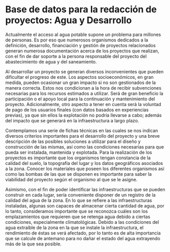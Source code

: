 # Base de datos para la redacción de proyectos: Agua y Desarrollo

Actualmente el acceso al agua potable supone un problema para millones de personas. Es por eso que numerosos organismos dedicados a la definición, desarrollo, financiación y gestión de proyectos relacionados generan numerosa documentación acerca de los proyectos que realizan, con el fin de dar soporte a la persona responsable del proyecto del abastecimiento de agua y del saneamiento.

Al desarrollar un proyecto se generan diversos inconvenientes que pueden dificultar el progreso de este. Los aspectos socioeconómicos, en gran medida, pueden ocasionar un gran impacto si no son gestionados de la manera correcta. Estos nos condicionan a la hora de recibir subvenciones necesarias para los recursos estimados a utilizar. Será de gran beneficio la participación o el apoyo local para la continuación y mantenimiento del proyecto. Adicionalmente, otro aspecto a tener en cuenta será la voluntad de pago de los usuarios finales (con datos basados en experiencias previas), ya que sin ellos la explotación no podría llevarse a cabo; además del impacto que se generará en la infraestructura a largo plazo.

Contemplamos una serie de fichas técnicas en las cuales se nos indican diversos criterios importantes para el desarrollo del proyecto y una breve descripción de las posibles soluciones a utilizar para el diseño y construcción de las mismas, así como las condiciones necesarias para que pueda ser instalada, mantenida y explotada. Para la realización de los proyectos es importante que los organismos tengan constancia de la calidad del suelo, la topografía del lugar y los datos geográficos asociados a la zona. Conocer los materiales que poseen los diferentes organismos así como las bombas de las que se disponen es importante para saber la viabilidad del proyecto según el organismo al que se le asigne.

Asimismo, con el fin de poder identificar las infraestructuras que se pueden construir en cada lugar, sería conveniente disponer de un registro de la calidad del agua de la zona. En lo que se refiere a las infraestructuras instaladas, algunas son capaces de almacenar cierta cantidad de agua, por lo tanto, consideramos importante que se reconozca cuáles son los emplazamientos que requieren que se retenga agua debido a ciertas condiciones, especialmente climatológicas. Debido a las condiciones del agua extraíble de la zona en la que se instale la infraestructura, el rendimiento de éstas se verá afectado, por lo tanto es de alta importancia que se calcule de antemano para no dañar el estado del agua extrayendo más de la que sea posible.
